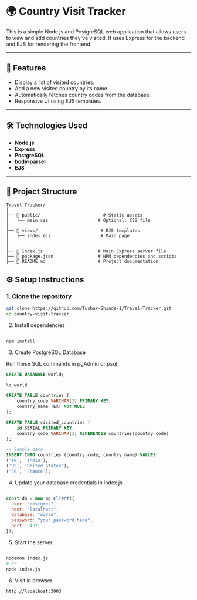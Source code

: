 # 🌍 Country Visit Tracker

This is a simple Node.js and PostgreSQL web application that allows users to view and add countries they've visited. It uses Express for the backend and EJS for rendering the frontend.

---

## 🚀 Features

- Display a list of visited countries.
- Add a new visited country by its name.
- Automatically fetches country codes from the database.
- Responsive UI using EJS templates.

---

## 🛠️ Technologies Used

- **Node.js**
- **Express**
- **PostgreSQL**
- **body-parser**
- **EJS**

---

## 📁 Project Structure

```project-folder/
Travel-Tracker/
│
├── 📁 public/                        # Static assets
│   └── main.css                   # Optional: CSS file
│
├── 📁 views/                        # EJS templates
│   ├── index.ejs                   # Main page
│   
│
├── 📄 index.js                     # Main Express server file
├── 📄 package.json                 # NPM dependencies and scripts
├── 📄 README.md                    # Project documentation
```

## ⚙️ Setup Instructions

### 1. Clone the repository
```bash
git clone https://github.com/Tushar-Shinde-1/Travel-Tracker.git
cd country-visit-tracker
```

2. Install dependencies
```bash

npm install
```
3. Create PostgreSQL Database
   
Run these SQL commands in pgAdmin or psql:

```sql
CREATE DATABASE world;

\c world

CREATE TABLE countries (
    country_code VARCHAR(3) PRIMARY KEY,
    country_name TEXT NOT NULL
);

CREATE TABLE visited_countries (
    id SERIAL PRIMARY KEY,
    country_code VARCHAR(3) REFERENCES countries(country_code)
);

-- Sample data
INSERT INTO countries (country_code, country_name) VALUES
('IN', 'India'),
('US', 'United States'),
('FR', 'France');
```
4. Update your database credentials in index.js
```js

const db = new pg.Client({
  user: "postgres",
  host: "localhost",
  database: "world",
  password: "your_password_here",
  port: 5432,
});
```
5. Start the server
```bash

nodemon index.js
# or
node index.js
```
6. Visit in browser
```arduino
http://localhost:3003
```
